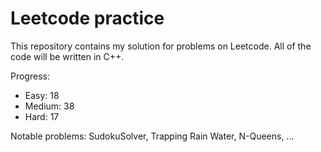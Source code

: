 # Leetcode practice

This repository contains my solution for problems on Leetcode. All of the code will be written in C++.

Progress:

- Easy: 18
- Medium: 38
- Hard: 17

Notable problems: SudokuSolver, Trapping Rain Water, N-Queens, ...
